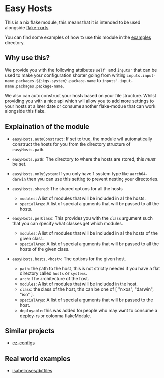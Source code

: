# Easy Hosts

This is a nix flake module, this means that it is intended to be used alongside [flake-parts](https://flake.parts).

You can find some examples of how to use this module in the [examples](./examples) directory.

## Why use this?

We provide you with the following attributes `self'` and `inputs'` that can be used to make your configuration shorter going from writing `inputs.input-name.packages.${pkgs.system}.package-name` to `inputs'.input-name.packages.package-name`.

We also can auto construct your hosts based on your file structure. Whilst providing you with a nice api which will allow you to add more settings to your hosts at a later date or consume another flake-module that can work alongside this flake.

## Explaination of the module

- `easyHosts.autoConstruct`: If set to true, the module will automatically construct the hosts for you from the directory structure of `easyHosts.path`.

- `easyHosts.path`: The directory to where the hosts are stored, this *must* be set.

- `easyHosts.onlySystem`: If you only have 1 system type like `aarch64-darwin` then you can use this setting to prevent nesting your directories.

- `easyHosts.shared`: The shared options for all the hosts.
  - `modules`: A list of modules that will be included in all the hosts.
  - `specialArgs`: A list of special arguments that will be passed to all the hosts.

- `easyHosts.perClass`: This provides you with the `class` argument such that you can specify what classes get which modules.
  - `modules`: A list of modules that will be included in all the hosts of the given class.
  - `specialArgs`: A list of special arguments that will be passed to all the hosts of the given class.

- `easyHosts.hosts.<host>`: The options for the given host.
  - `path`: the path to the host, this is not strictly needed if you have a flat directory called `hosts` or `systems`.
  - `arch`: The architecture of the host.
  - `modules`: A list of modules that will be included in the host.
  - `class`: the class of the host, this can be one of [ "nixos", "darwin", "iso" ].
  - `specialArgs`: A list of special arguments that will be passed to the host.
  - `deployable`: this was added for people who may want to consume a deploy-rs or colonma flakeModule.

## Similar projects

- [ez-configs](https://github.com/ehllie/ez-configs)

## Real world examples

- [isabelroses/dotfiles](https://github.com/isabelroses/dotfiles)
